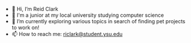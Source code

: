 - 👋 Hi, I’m Reid Clark
- 🌱 I'm a junior at my local university studying computer science
- 💞️ I’m currently exploring various topics in search of finding pet projects to work on! 
- 📫 How to reach me: riclark@student.ysu.edu

